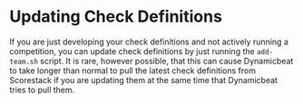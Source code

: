 Updating Check Definitions
==========================

If you are just developing your check definitions and not actively running a competition, you can update check definitions by just running the `add-team.sh` script. It is rare, however possible, that this can cause Dynamicbeat to take longer than normal to pull the latest check definitions from Scorestack if you are updating them at the same time that Dynamicbeat tries to pull them.